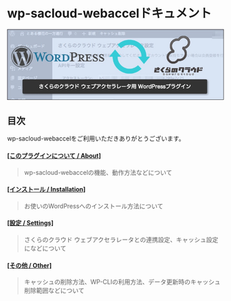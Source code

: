 # wp-sacloud-webaccelドキュメント

![eye-catch.jpg](images/eye-catch.jpg)

## 目次

wp-sacloud-webaccelをご利用いただきありがとうございます。

#### [[このプラグインについて / About]](About.md)

> wp-sacloud-webaccelの機能、動作方法などについて
  
#### [[インストール / Installation]](Installation.md)  

> お使いのWordPressへのインストール方法について

#### [[設定 / Settings]](Settings.md)

> さくらのクラウド ウェブアクセラレータとの連携設定、キャッシュ設定になどについて

#### [[その他 / Other]](Other.md)

> キャッシュの削除方法、WP-CLIの利用方法、データ更新時のキャッシュ削除範囲などについて
  